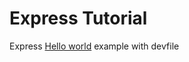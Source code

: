 # Express Tutorial

Express [Hello world](https://expressjs.com/en/starter/hello-world.html) example with devfile
